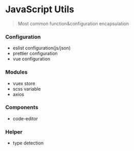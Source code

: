 # JavaScript Utils

> Most common function&configuration encapsulation

### Configuration

- eslist configuration(js/json)
- prettier configuration
- vue configuration

### Modules

- vuex store
- scss variable
- axios

### Components

- code-editor

### Helper

- type detection
